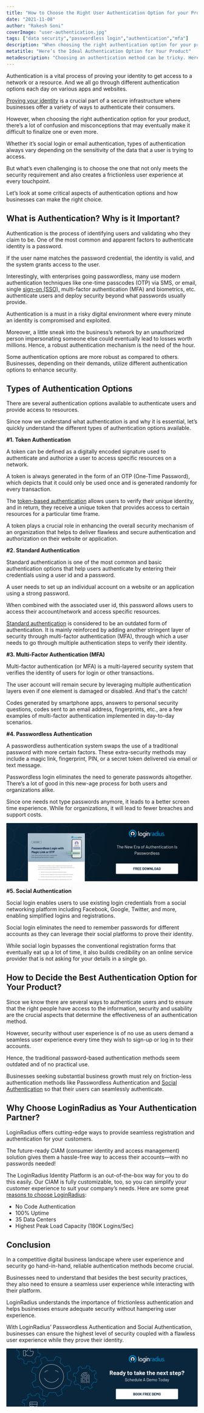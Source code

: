 ```yaml
---
title: "How to Choose the Right User Authentication Option for your Product"
date: "2021-11-08"
author: "Rakesh Soni"
coverImage: "user-authentication.jpg"
tags: ["data security","passwordless login","authentication","mfa"]
description: "When choosing the right authentication option for your product, there’s a lot of confusion and misconceptions that may eventually make it difficult to finalize one or even more."
metatitle: "Here’s the Ideal Authentication Option for Your Product"
metadescription: "Choosing an authentication method can be tricky. Here’s an insightful read depicting the different types of authentication and how to choose the best."
---
```



Authentication is a vital process of proving your identity to get access to a network or a resource. And we all go through different authentication options each day on various apps and websites. 

[Proving your identity](https://www.loginradius.com/blog/identity/identity-proofing/) is a crucial part of a secure infrastructure where businesses offer a variety of ways to authenticate their consumers.  

However, when choosing the right authentication option for your product, there’s a lot of confusion and misconceptions that may eventually make it difficult to finalize one or even more. 

Whether it’s social login or email authentication, types of authentication always vary depending on the sensitivity of the data that a user is trying to access. 

But what’s even challenging is to choose the one that not only meets the security requirement and also creates a frictionless user experience at every touchpoint. 

Let’s look at some critical aspects of authentication options and how businesses can make the right choice. 


## What is Authentication? Why is it Important? 

Authentication is the process of identifying users and validating who they claim to be. One of the most common and apparent factors to authenticate identity is a password. 

If the user name matches the password credential, the identity is valid, and the system grants access to the user.

Interestingly, with enterprises going passwordless, many use modern authentication techniques like one-time passcodes (OTP) via SMS, or email, single [sign-on (SSO),](https://www.loginradius.com/blog/identity/what-is-single-sign-on/) multi-factor authentication (MFA) and biometrics, etc. authenticate users and deploy security beyond what passwords usually provide.

Authentication is a must in a risky digital environment where every minute an identity is compromised and exploited. 

Moreover, a little sneak into the business’s network by an unauthorized person impersonating someone else could eventually lead to losses worth millions. Hence, a robust authentication mechanism is the need of the hour. 

Some authentication options are more robust as compared to others. Businesses, depending on their demands, utilize different authentication options to enhance security. 


## Types of Authentication Options

There are several authentication options available to authenticate users and provide access to resources. 

Since now we understand what authentication is and why it is essential, let’s quickly understand the different types of authentication options available. 

**#1. Token Authentication**

A token can be defined as a digitally encoded signature used to authenticate and authorize a user to access specific resources on a network.

A token is always generated in the form of an OTP (One-Time Password), which depicts that it could only be used once and is generated randomly for every transaction.

The [token-based authentication](https://www.loginradius.com/blog/identity/pros-cons-token-authentication/) allows users to verify their unique identity, and in return, they receive a unique token that provides access to certain resources for a particular time frame.

A token plays a crucial role in enhancing the overall security mechanism of an organization that helps to deliver flawless and secure authentication and authorization on their website or application.

**#2. Standard Authentication**

Standard authentication is one of the most common and basic authentication options that help users authenticate by entering their credentials using a user id and a password. 

A user needs to set up an individual account on a website or an application using a strong password. 

When combined with the associated user id, this password allows users to access their account/network and access specific resources. 

[Standard authentication](https://www.loginradius.com/authentication/) is considered to be an outdated form of authentication. It is mainly reinforced by adding another stringent layer of security through multi-factor authentication (MFA), through which a user needs to go through multiple authentication steps to verify their identity. 

**#3. Multi-Factor Authentication (MFA)**

Multi-factor authentication (or MFA)  is a multi-layered security system that verifies the identity of users for login or other transactions.

The user account will remain secure by leveraging multiple authentication layers even if one element is damaged or disabled. And that's the catch!

Codes generated by smartphone apps, answers to personal security questions, codes sent to an email address, fingerprints, etc., are a few examples of multi-factor authentication implemented in day-to-day scenarios.

**#4. Passwordless Authentication**

A passwordless authentication system swaps the use of a traditional password with more certain factors. These extra-security methods may include a magic link, fingerprint, PIN, or a secret token delivered via email or text message.

Passwordless login eliminates the need to generate passwords altogether. There’s a lot of good in this new-age process for both users and organizations alike.

Since one needs not type passwords anymore, it leads to a better screen time experience. While for organizations, it will lead to fewer breaches and support costs.

[![DS-magic-link-pass](DS-magic-link-pass.png)](https://www.loginradius.com/resource/loginradius-ciam-passwordless-login/)

**#5. Social Authentication**

Social login enables users to use existing login credentials from a social networking platform including Facebook, Google, Twitter, and more, enabling simplified logins and registrations.

Social login eliminates the need to remember passwords for different accounts as they can leverage their social platforms to prove their identity. 

While social login bypasses the conventional registration forms that eventually eat up a lot of time, it also builds credibility on an online service provider that is not asking for your details in a single go.


## How to Decide the Best Authentication Option for Your Product? 

Since we know there are several ways to authenticate users and to ensure that the right people have access to the information, security and usability are the crucial aspects that determine the effectiveness of an authentication method. 

However, security without user experience is of no use as users demand a seamless user experience every time they wish to sign-up or log in to their accounts. 

Hence, the traditional password-based authentication methods seem outdated and of no practical use. 

Businesses seeking substantial business growth must rely on friction-less authentication methods like Passwordless Authentication and [Social Authentication](https://www.loginradius.com/social-login/) so that their users can seamlessly authenticate. 


## Why Choose LoginRadius as Your Authentication Partner? 

LoginRadius offers cutting-edge ways to provide seamless registration and authentication for your customers.

The future-ready CIAM (consumer identity and access management) solution gives them a hassle-free way to access their accounts—with no passwords needed! 

The LoginRadius Identity Platform is an out-of-the-box way for you to do this easily. Our CIAM is fully customizable, too, so you can simplify your customer experience to suit your company’s needs. Here are some great [reasons to choose LoginRadius](https://www.loginradius.com/blog/identity/best-idaas-provider-loginradius/):



* No Code Authentication
* 100% Uptime
* 35 Data Centers
* Highest Peak Load Capacity (180K Logins/Sec)


## Conclusion 

In a competitive digital business landscape where user experience and security go hand-in-hand, reliable authentication methods become crucial. 

Businesses need to understand that besides the best security practices, they also need to ensure a seamless user experience while interacting with their platform. 

LoginRadius understands the importance of frictionless authentication and helps businesses ensure adequate security without hampering user experience. 

With LoginRadius’ Passwordless Authentication and Social Authentication, businesses can ensure the highest level of security coupled with a flawless user experience while they prove their identity.

[![Book-a-demo-loginradius](../../assets/book-a-demo-loginradius.png)](https://www.loginradius.com/contact-us?utm_source=blog&utm_medium=web&utm_campaign=authentication-option-for-your-product)



